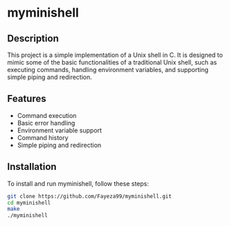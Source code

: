 # myminishell

## Description
This project is a simple implementation of a Unix shell in C. It is designed to mimic some of the basic functionalities of a traditional Unix shell, such as executing commands, handling environment variables, and supporting simple piping and redirection.

## Features
- Command execution
- Basic error handling
- Environment variable support
- Command history
- Simple piping and redirection

## Installation
To install and run myminishell, follow these steps:

```bash
git clone https://github.com/Fayeza99/myminishell.git
cd myminishell
make
./myminishell

